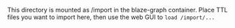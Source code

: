 This directory is mounted as /import in the blaze-graph container. Place TTL files you want to import here, then use the web GUI to `load /import/...`

